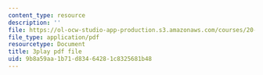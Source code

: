 ```yaml
---
content_type: resource
description: ''
file: https://ol-ocw-studio-app-production.s3.amazonaws.com/courses/20-219-becoming-the-next-bill-nye-writing-and-hosting-the-educational-show-january-iap-2015/9b8a59aa1b71d83464281c8325681b48_gUNY29Zpu7g.pdf
file_type: application/pdf
resourcetype: Document
title: 3play pdf file
uid: 9b8a59aa-1b71-d834-6428-1c8325681b48
---
```

